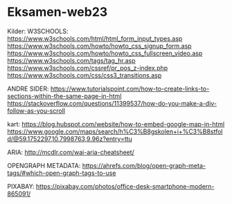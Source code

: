 # Eksamen-web23

Kilder:
W3SCHOOLS:
https://www.w3schools.com/html/html_form_input_types.asp
https://www.w3schools.com/howto/howto_css_signup_form.asp
https://www.w3schools.com/howto/howto_css_fullscreen_video.asp
https://www.w3schools.com/tags/tag_hr.asp
https://www.w3schools.com/cssref/pr_pos_z-index.php
https://www.w3schools.com/css/css3_transitions.asp

ANDRE SIDER:
https://www.tutorialspoint.com/how-to-create-links-to-sections-within-the-same-page-in-html
https://stackoverflow.com/questions/11399537/how-do-you-make-a-div-follow-as-you-scroll

kart:
https://blog.hubspot.com/website/how-to-embed-google-map-in-html
https://www.google.com/maps/search/h%C3%B8gskolen+i+%C3%B8stfold/@59.1752297,10.7998763,9.96z?entry=ttu 


ARIA:
http://mcdlr.com/wai-aria-cheatsheet/ 

OPENGRAPH METADATA:
https://ahrefs.com/blog/open-graph-meta-tags/#which-open-graph-tags-to-use

PIXABAY:
https://pixabay.com/photos/office-desk-smartphone-modern-865091/
